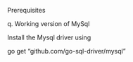 Prerequisites

q. Working version of MySql

Install the Mysql driver using

go get “github.com/go-sql-driver/mysql”

